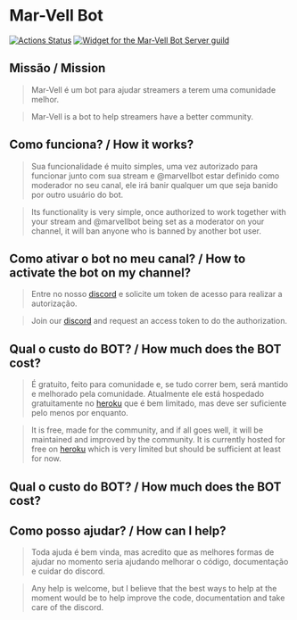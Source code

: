 # Mar-Vell Bot

[![Actions Status](https://github.com/raphaelts3/mar-vell/workflows/Node.js%20CI/badge.svg)](https://github.com/raphaelts3/mar-vell/actions)
[![Widget for the Mar-Vell Bot Server guild](https://discord.com/api/guilds/777510187581308968/widget.png?style=shield&new=1)](https://discord.gg/hpqPNBXJhm)

## Missão / Mission
> Mar-Vell é um bot para ajudar streamers a terem uma comunidade melhor.

> Mar-Vell is a bot to help streamers have a better community.

## Como funciona? / How it works?
> Sua funcionalidade é muito simples, uma vez autorizado para funcionar junto com sua stream e @marvellbot estar definido como moderador no seu canal,
ele irá banir qualquer um que seja banido por outro usuário do bot.

> Its functionality is very simple, once authorized to work together with your stream and @marvellbot being set as a moderator on your channel,
it will ban anyone who is banned by another bot user.

## Como ativar o bot no meu canal? / How to activate the bot on my channel?
> Entre no nosso [discord](https://discord.gg/hpqPNBXJhm) e solicite um token de acesso para realizar a autorização.

> Join our [discord](https://discord.gg/hpqPNBXJhm) and request an access token to do the authorization. 

## Qual o custo do BOT? / How much does the BOT cost?
> É gratuito, feito para comunidade e, se tudo correr bem, será mantido e melhorado pela comunidade.
Atualmente ele está hospedado gratuitamente no [heroku](https://www.heroku.com) que é bem limitado, mas deve ser suficiente pelo menos por enquanto.

> It is free, made for the community, and if all goes well, it will be maintained and improved by the community.
It is currently hosted for free on [heroku](https://www.heroku.com) which is very limited but should be sufficient at least for now.

## Qual o custo do BOT? / How much does the BOT cost?

## Como posso ajudar? / How can I help?
> Toda ajuda é bem vinda, mas acredito que as melhores formas de ajudar no momento seria ajudando melhorar o código, documentação e cuidar do discord.

> Any help is welcome, but I believe that the best ways to help at the moment would be to help improve the code, documentation and take care of the discord.
